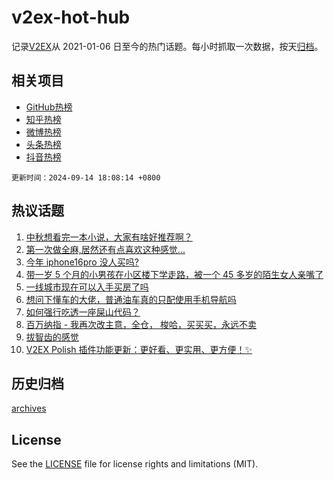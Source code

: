 # v2ex-hot-hub

 记录[V2EX](https://www.v2ex.com/)从 2021-01-06 日至今的热门话题。每小时抓取一次数据，按天[归档](archives)。
 
 ## 相关项目

- [GitHub热榜](https://github.com/lonnyzhang423/github-hot-hub)
- [知乎热榜](https://github.com/lonnyzhang423/zhihu-hot-hub)
- [微博热榜](https://github.com/lonnyzhang423/weibo-hot-hub)
- [头条热榜](https://github.com/lonnyzhang423/toutiao-hot-hub)
- [抖音热榜](https://github.com/lonnyzhang423/douyin-hot-hub)


 `更新时间：2024-09-14 18:08:14 +0800`

## 热议话题

1. [中秋想看完一本小说，大家有啥好推荐啊？](https://www.v2ex.com/t/1072827)
1. [第一次做全麻,居然还有点喜欢这种感觉...](https://www.v2ex.com/t/1072902)
1. [今年 iphone16pro 没人买吗?](https://www.v2ex.com/t/1072826)
1. [带一岁 5 个月的小男孩在小区楼下学走路，被一个 45 多岁的陌生女人亲嘴了](https://www.v2ex.com/t/1072824)
1. [一线城市现在可以入手买房了吗](https://www.v2ex.com/t/1072818)
1. [想问下懂车的大佬，普通油车真的只配使用手机导航吗](https://www.v2ex.com/t/1072851)
1. [如何强行吃透一座屎山代码？](https://www.v2ex.com/t/1072834)
1. [百万纳指 - 我再次改主意，全仓， 梭哈，买买买，永远不卖](https://www.v2ex.com/t/1072863)
1. [拔智齿的感觉](https://www.v2ex.com/t/1072832)
1. [V2EX Polish 插件功能更新：更好看、更实用、更方便！✨](https://www.v2ex.com/t/1072829)

## 历史归档

[archives](archives)

## License

See the [LICENSE](LICENSE) file for license rights and limitations (MIT).
